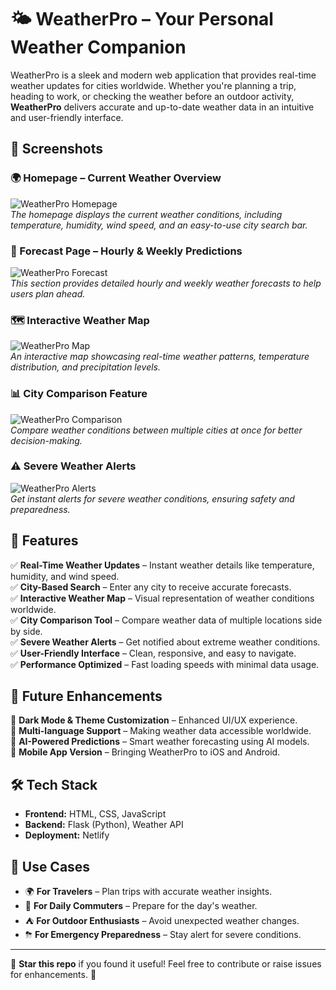 # 🌤 WeatherPro – Your Personal Weather Companion  

WeatherPro is a sleek and modern web application that provides real-time weather updates for cities worldwide. Whether you're planning a trip, heading to work, or checking the weather before an outdoor activity, **WeatherPro** delivers accurate and up-to-date weather data in an intuitive and user-friendly interface.  

## 📸 Screenshots  

### 🌍 Homepage – Current Weather Overview  
![WeatherPro Homepage](https://github.com/user-attachments/assets/d0e1cdb9-966f-4cc6-8269-0f78f52df92a)  
*The homepage displays the current weather conditions, including temperature, humidity, wind speed, and an easy-to-use city search bar.*  

### 📅 Forecast Page – Hourly & Weekly Predictions  
![WeatherPro Forecast](https://github.com/user-attachments/assets/d3878f02-5b15-4ec0-a598-dc905c284c38)  
*This section provides detailed hourly and weekly weather forecasts to help users plan ahead.*  

### 🗺️ Interactive Weather Map  
![WeatherPro Map](https://github.com/user-attachments/assets/40108a82-c880-46c8-a6e5-fac17dde9453)  
*An interactive map showcasing real-time weather patterns, temperature distribution, and precipitation levels.*  

### 📊 City Comparison Feature  
![WeatherPro Comparison](https://github.com/user-attachments/assets/750e89e8-fc0f-4727-a8f6-d47abf949d17)  
*Compare weather conditions between multiple cities at once for better decision-making.*  

### ⚠️ Severe Weather Alerts  
![WeatherPro Alerts](https://github.com/user-attachments/assets/552f6c87-78cf-451f-b052-e26af60f5c64)  
*Get instant alerts for severe weather conditions, ensuring safety and preparedness.*  

## 🚀 Features  
✅ **Real-Time Weather Updates** – Instant weather details like temperature, humidity, and wind speed.  
✅ **City-Based Search** – Enter any city to receive accurate forecasts.  
✅ **Interactive Weather Map** – Visual representation of weather conditions worldwide.  
✅ **City Comparison Tool** – Compare weather data of multiple locations side by side.  
✅ **Severe Weather Alerts** – Get notified about extreme weather conditions.  
✅ **User-Friendly Interface** – Clean, responsive, and easy to navigate.  
✅ **Performance Optimized** – Fast loading speeds with minimal data usage.  

## 🔮 Future Enhancements  
🔹 **Dark Mode & Theme Customization** – Enhanced UI/UX experience.  
🔹 **Multi-language Support** – Making weather data accessible worldwide.  
🔹 **AI-Powered Predictions** – Smart weather forecasting using AI models.  
🔹 **Mobile App Version** – Bringing WeatherPro to iOS and Android.  

## 🛠️ Tech Stack  
- **Frontend:** HTML, CSS, JavaScript  
- **Backend:** Flask (Python), Weather API  
- **Deployment:** Netlify  

## 📌 Use Cases  
- 🌍 **For Travelers** – Plan trips with accurate weather insights.  
- 🏡 **For Daily Commuters** – Prepare for the day's weather.  
- ⛺ **For Outdoor Enthusiasts** – Avoid unexpected weather changes.  
- ⛈ **For Emergency Preparedness** – Stay alert for severe conditions.  

---
🌟 **Star this repo** if you found it useful! Feel free to contribute or raise issues for enhancements. 🚀  
